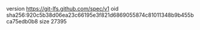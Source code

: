 version https://git-lfs.github.com/spec/v1
oid sha256:920c5b38d06ea23c66195e3f821d6869055874c81011348b9b455bca75edb0b8
size 27395
